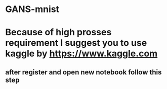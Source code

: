 # GANS-mnist
# Because of high prosses requirement I suggest you to use kaggle by https://www.kaggle.com 
## after register and open new notebook follow this step

